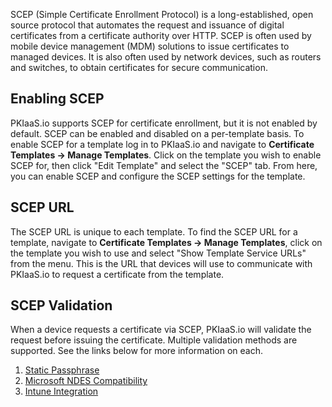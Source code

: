SCEP (Simple Certificate Enrollment Protocol) is a long-established, open source protocol that automates the request and issuance of digital certificates from a certificate authority over HTTP. SCEP is often used by mobile device management (MDM) solutions to issue certificates to managed devices. It is also often used by network devices, such as routers and switches, to obtain certificates for secure communication.

## Enabling SCEP
PKIaaS.io supports SCEP for certificate enrollment, but it is not enabled by default. SCEP can be enabled and disabled on a per-template basis. To enable SCEP for a template log in to PKIaaS.io and navigate to **Certificate Templates -> Manage Templates**. Click on the template you wish to enable SCEP for, then click "Edit Template" and select the "SCEP" tab. From here, you can enable SCEP and configure the SCEP settings for the template.

## SCEP URL
The SCEP URL is unique to each template. To find the SCEP URL for a template, navigate to **Certificate Templates -> Manage Templates**, click on the template you wish to use and select "Show Template Service URLs" from the menu. This is the URL that devices will use to communicate with PKIaaS.io to request a certificate from the template.

## SCEP Validation
When a device requests a certificate via SCEP, PKIaaS.io will validate the request before issuing the certificate. Multiple validation methods are supported. See the links below for more information on each.

1. [Static Passphrase](static-passphrase.md)
2. [Microsoft NDES Compatibility](microsoft-ndes-compatibility.md)
3. [Intune Integration](intune-integration.md)